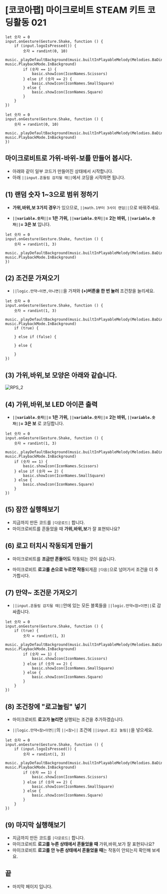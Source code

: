 # [코코아팹] 마이크로비트 STEAM 키트 코딩활동 021

```ghost
let 숫자 = 0
input.onGesture(Gesture.Shake, function () {
    if (input.logoIsPressed()) {
        숫자 = randint(0, 10)
        music._playDefaultBackground(music.builtInPlayableMelody(Melodies.BaDing), music.PlaybackMode.InBackground)
        if (숫자 == 1) {
            basic.showIcon(IconNames.Scissors)
        } else if (숫자 == 2) {
            basic.showIcon(IconNames.SmallSquare)
        } else {
            basic.showIcon(IconNames.Square)
        }
    }
})

```

```template
let 숫자 = 0
input.onGesture(Gesture.Shake, function () {
    숫자 = randint(0, 10)
    music._playDefaultBackground(music.builtInPlayableMelody(Melodies.BaDing), music.PlaybackMode.InBackground)
})

```

## 마이크로비트로 가위-바위-보를 만들어 봅시다.
* 아래와 같이 일부 코드가 만들어진 상태에서 시작합니다.
* 아래 ``||input.흔들림 감지될 때||``에서 코딩을 시작하면 됩니다.

## (1) 랜덤 숫자 1~3으로 범위 정하기 
*  **가위,바위,보 3가지 경우**가 있으므로, ``||math.1부터 3사이 랜덤||``으로 바꿔주세요.

* **``||variable.숫자||``= 1은 가위, ``||variable.숫자||``= 2는 바위, ``||variable.숫자||``= 3은 보** 입니다.

```blocks
let 숫자 = 0
input.onGesture(Gesture.Shake, function () {
    숫자 = randint(1, 3)
    music._playDefaultBackground(music.builtInPlayableMelody(Melodies.BaDing), music.PlaybackMode.InBackground)
})
```

## (2) 조건문 가져오기 
* ``||logic.만약~이면,아니면||``을 가져와 **(+)버튼을 한 번 눌러** 조건창을 늘리세요.

```blocks
let 숫자 = 0
input.onGesture(Gesture.Shake, function () {
    숫자 = randint(1, 3)
    music._playDefaultBackground(music.builtInPlayableMelody(Melodies.BaDing), music.PlaybackMode.InBackground)
    if (true) {
    	
    } else if (false) {
    	
    } else {
    	
    }
})
```
## (3) 가위,바위,보 모양은 아래와 같습니다.
![RPS_2](https://github.com/kocoasolution/mytutorial/assets/170903760/da4790ea-d809-4391-819b-072a1cff12e5)


## (4) 가위,바위,보 LED 아이콘 출력 
* **``||variable.숫자||``= 1은 가위, ``||variable.숫자||``= 2는 바위, ``||variable.숫자||``= 3은 보** 로 코딩합니다.

```blocks
let 숫자 = 0
input.onGesture(Gesture.Shake, function () {
    숫자 = randint(1, 3)
    music._playDefaultBackground(music.builtInPlayableMelody(Melodies.BaDing), music.PlaybackMode.InBackground)
    if (숫자 == 1) {
        basic.showIcon(IconNames.Scissors)
    } else if (숫자 == 2) {
        basic.showIcon(IconNames.SmallSquare)
    } else {
        basic.showIcon(IconNames.Square)
    }
})
```

## (5) 잠깐 실행해보기
* 지금까지 만든 코드를 ``|다운로드|`` 합니다.
* 마이크로비트를 흔들었을 때 **가위,바위,보**가 잘 표현되나요?

## (6) 로고 터치시 작동되게 만들기
* 마이크로비트를 **조금만 흔들어도** 작동되는 것이 싫습니다.

* 마이크로비트 **로고를 손으로 누르면 작동**되게끔 ``|다음|``으로 넘어가서 조건을 더 추가합시다.

## (7) 만약~ 조건문 가져오기
* ``||input.흔들림 감지될 때||``안에 있는 모든 블록들을 ``||logic.만약<참>이면||``로 감싸줍니다.

```blocks
let 숫자 = 0
input.onGesture(Gesture.Shake, function () {
    if (true) {
        숫자 = randint(1, 3)
        music._playDefaultBackground(music.builtInPlayableMelody(Melodies.BaDing), music.PlaybackMode.InBackground)
        if (숫자 == 1) {
            basic.showIcon(IconNames.Scissors)
        } else if (숫자 == 2) {
            basic.showIcon(IconNames.SmallSquare)
        } else {
            basic.showIcon(IconNames.Square)
        }
    }
})

```

## (8) 조건창에 "로고눌림" 넣기
* 마이크로비트 **로고가 눌리면** 실행되는 조건을 추가하겠습니다.

* ``||logic.만약<참>이면||``의 ``||<참>||`` 조건에 ``||input.로고 눌림||``을 넣으세요.

```blocks
let 숫자 = 0
input.onGesture(Gesture.Shake, function () {
    if (input.logoIsPressed()) {
        숫자 = randint(1, 3)
        music._playDefaultBackground(music.builtInPlayableMelody(Melodies.BaDing), music.PlaybackMode.InBackground)
        if (숫자 == 1) {
            basic.showIcon(IconNames.Scissors)
        } else if (숫자 == 2) {
            basic.showIcon(IconNames.SmallSquare)
        } else {
            basic.showIcon(IconNames.Square)
        }
    }
})
```


## (9) 마지막 실행해보기
* 지금까지 만든 코드를 ``|다운로드|`` 합니다.
* 마이크로비트 **로고를 누른 상태에서 흔들었을 때** 가위,바위,보가 잘 표현되나요?
* 마이크로비트 **로고를 안 누른 상태에서 흔들었을 때**는 작동이 안되는지 확인해 보세요.

## 끝
* 마지막 페이지 입니다.
